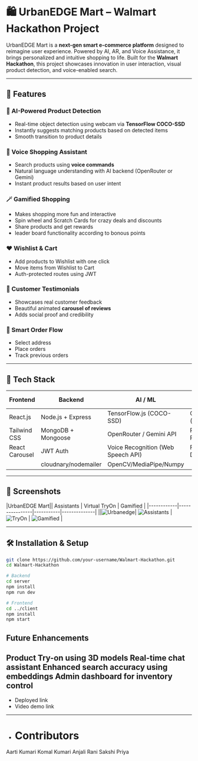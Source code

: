 

# 🛍️ UrbanEDGE Mart – Walmart Hackathon Project

UrbanEDGE Mart is a **next-gen smart e-commerce platform** designed to reimagine user experience. Powered by AI, AR, and Voice Assistance, it brings personalized and intuitive shopping to life. Built for the **Walmart Hackathon**, this project showcases innovation in user interaction, visual product detection, and voice-enabled search.

---

## 🚀 Features

### 🤖 AI-Powered Product Detection
- Real-time object detection using webcam via **TensorFlow COCO-SSD**
- Instantly suggests matching products based on detected items
- Smooth transition to product details

### 🧠 Voice Shopping Assistant
- Search products using **voice commands**
- Natural language understanding with AI backend (OpenRouter or Gemini)
- Instant product results based on user intent

### 🪄 Gamified Shopping
- Makes shopping more fun and interactive
- Spin wheel and Scratch Cards for crazy deals and discounts 
- Share products and get rewards 
- leader board functionality according to bonous points

### ❤️ Wishlist & Cart
- Add products to Wishlist with one click
- Move items from Wishlist to Cart
- Auth-protected routes using JWT

### 📝 Customer Testimonials
- Showcases real customer feedback
- Beautiful animated **carousel of reviews**
- Adds social proof and credibility

### 🧾 Smart Order Flow
- Select address
- Place orders
- Track previous orders

---

## 🧰 Tech Stack

| Frontend        | Backend         | AI / ML               | Other Tools        |
|-----------------|------------------|------------------------|--------------------|
| React.js        | Node.js + Express| TensorFlow.js (COCO-SSD)| Clerk/Auth (optional) |
| Tailwind CSS    | MongoDB + Mongoose | OpenRouter / Gemini API| React Router       |
| React Carousel  | JWT Auth         | Voice Recognition (Web Speech API) | Figma (UI Design) |
                  |cloudnary/nodemailer|OpenCV/MediaPipe/Numpy|
---



## 📸 Screenshots

|UrbanEDGE Mart|| Assistants | Virtual TryOn | Gamified |
|------------|----------------|-----------|--------------|
||![Urbanedge](./Frontend/public/screenshots/urbanEdge.png)| ![Assistants](./Frontend/public/screenshots/aiAssistants.png) | ![TryOn](./Frontend/public/screenshots/virtualTryOn.png) | ![Gamified](./Frontend/public/screenshots/gamified.png) |

---

## 🛠️ Installation & Setup

```bash
git clone https://github.com/your-username/Walmart-Hackathon.git
cd Walmart-Hackathon

# Backend
cd server
npm install
npm run dev

# Frontend
cd ../client
npm install
npm start

```

## Future Enhancements
Product Try-on using 3D models
Real-time chat assistant
Enhanced search accuracy using embeddings
Admin dashboard for inventory control
---

- Deployed link
- Video demo link
---

- # Contributors 
Aarti Kumari
Komal Kumari
Anjali Rani 
Sakshi Priya

